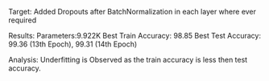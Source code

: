 Target: Added Dropouts after  BatchNormalization in each layer where ever required

Results: Parameters:9.922K Best Train Accuracy: 98.85 Best Test Accuracy: 99.36 (13th Epoch), 99.31 (14th Epoch)

Analysis: Underfitting is Observed as the train accuracy is less then test accuracy.
